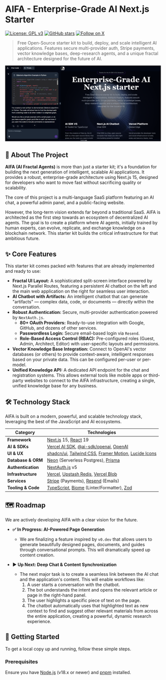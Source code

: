 # AIFA - Enterprise-Grade AI Next.js Starter

[![License: GPL v3](https://img.shields.io/badge/License-GPLv3-blue.svg?style=for-the-badge)](https://www.gnu.org/licenses/gpl-3.0)
[![GitHub stars](https://img.shields.io/github/stars/aifa-agi/aifa?style=for-the-badge&logo=github)](https://github.com/aifa-agi/aifa/stargazers)
[![Follow on X](https://img.shields.io/twitter/follow/aifa_agi?style=for-the-badge&logo=x)](https://x.com/aifa_agi)

> Free Open-Source starter kit to build, deploy, and scale intelligent AI applications. Features secure multi-provider auth, Stripe payments, vector knowledge bases, deep-research agents, and a unique fractal architecture designed for the future of AI.

<p align="center">
  <img src="./public/_static/illustrations/git-cover.png" alt="AIFA Project Cover" width="800"/>
  <!-- Note: Make sure the image path is correct relative to your repository root -->
</p>

## 🚀 About The Project

**AIFA (AI Fractal Agents)** is more than just a starter kit; it's a foundation for building the next generation of intelligent, scalable AI applications. It provides a robust, enterprise-grade architecture using Next.js 15, designed for developers who want to move fast without sacrificing quality or scalability.

The core of this project is a multi-language SaaS platform featuring an AI chat, a powerful admin panel, and a public-facing website.

However, the long-term vision extends far beyond a traditional SaaS. AIFA is architected as the first step towards an ecosystem of decentralized AI agents. The goal is to create a platform where AI agents, initially trained by human experts, can evolve, replicate, and exchange knowledge on a blockchain network. This starter kit builds the critical infrastructure for that ambitious future.

## ✨ Core Features

This starter kit comes packed with features that are already implemented and ready to use:

*   **Fractal UI Layout:** A sophisticated split-screen interface powered by Next.js Parallel Routes, featuring a persistent AI chatbot on the left and the main web application on the right for seamless user interaction.
*   **AI Chatbot with Artifacts:** An intelligent chatbot that can generate "artifacts" — complex data, code, or documents — directly within the conversation.
*   **Robust Authentication:** Secure, multi-provider authentication powered by `NextAuth.js`.
    *   **80+ OAuth Providers:** Ready-to-use integration with Google, GitHub, and dozens of other services.
    *   **Passwordless Login:** Secure email-based login via `Resend`.
    *   **Role-Based Access Control (RBAC):** Pre-configured roles (Guest, Admin, Architect, Editor) with user-specific layouts and permissions.
*   **Vector Knowledge Base Integration:** Connect to OpenAI's vector databases (or others) to provide context-aware, intelligent responses based on your private data. This can be configured per-user or per-model.
*   **Unified Knowledge API:** A dedicated API endpoint for the chat and registration systems. This allows external tools like mobile apps or third-party websites to connect to the AIFA infrastructure, creating a single, unified knowledge base for any business.

## 🛠️ Technology Stack

AIFA is built on a modern, powerful, and scalable technology stack, leveraging the best of the JavaScript and AI ecosystems.

| Category             | Technologies                                                                                             |
| -------------------- | -------------------------------------------------------------------------------------------------------- |
| **Framework**        | [Next.js](https://nextjs.org/) 15, [React](https://react.dev/) 19                                          |
| **AI & SDKs**        | [Vercel AI SDK](https://sdk.vercel.ai/), [@ai-sdk/openai](https://www.npmjs.com/package/@ai-sdk/openai), [OpenAI](https://openai.com/) |
| **UI & UX**          | [shadcn/ui](https://ui.shadcn.com/), [Tailwind CSS](https://tailwindcss.com/), [Framer Motion](https://www.framer.com/motion/), [Lucide Icons](https://lucide.dev/) |
| **Database & ORM**   | [Neon](https://neon.tech/) (Serverless Postgres), [Prisma](https://www.prisma.io/)                         |
| **Authentication**   | [NextAuth.js](https://next-auth.js.org/) v5                                                               |
| **Infrastructure**   | [Vercel](https://vercel.com/), [Upstash Redis](https://upstash.com/redis), [Vercel Blob](https://vercel.com/storage/blob) |
| **Services**         | [Stripe](https://stripe.com/) (Payments), [Resend](https://resend.com/) (Emails)                           |
| **Tooling & Code**   | [TypeScript](https://www.typescriptlang.org/), [Biome](https://biomejs.dev/) (Linter/Formatter), [Zod](https://zod.dev/) |

## 🗺️ Roadmap

We are actively developing AIFA with a clear vision for the future.

*   **✅ In Progress: AI-Powered Page Generation**
    *   We are finalizing a feature inspired by `v0.dev` that allows users to generate beautifully designed pages, documents, and guides through conversational prompts. This will dramatically speed up content creation.

*   **▶️ Up Next: Deep Chat & Content Synchronization**
    *   The next major task is to create a seamless link between the AI chat and the application's content. This will enable workflows like:
        1.  A user starts a conversation with the chatbot.
        2.  The bot understands the intent and opens the relevant article or page in the right-hand panel.
        3.  The user highlights a specific piece of text on the page.
        4.  The chatbot automatically uses that highlighted text as new context to find and suggest other relevant materials from across the entire application, creating a powerful, dynamic research experience.

## 🏁 Getting Started

To get a local copy up and running, follow these simple steps.

### Prerequisites

Ensure you have [Node.js](https://nodejs.org/) (v18.x or newer) and [pnpm](https://pnpm.io/) installed.

